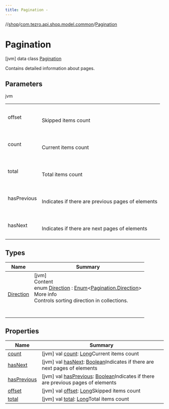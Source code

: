 ```yaml
---
title: Pagination -
---
```

//[shop](../../../index.md)/[com.tezro.api.shop.model.common](../index.md)/[Pagination](index.md)



# Pagination  
 [jvm] data class [Pagination](index.md)

Contains detailed information about pages.

   


## Parameters  
  
jvm  
  
| | |
|---|---|
| <a name="com.tezro.api.shop.model.common/Pagination///PointingToDeclaration/"></a>offset| <a name="com.tezro.api.shop.model.common/Pagination///PointingToDeclaration/"></a><br><br>Skipped items count<br><br>|
| <a name="com.tezro.api.shop.model.common/Pagination///PointingToDeclaration/"></a>count| <a name="com.tezro.api.shop.model.common/Pagination///PointingToDeclaration/"></a><br><br>Current items count<br><br>|
| <a name="com.tezro.api.shop.model.common/Pagination///PointingToDeclaration/"></a>total| <a name="com.tezro.api.shop.model.common/Pagination///PointingToDeclaration/"></a><br><br>Total items count<br><br>|
| <a name="com.tezro.api.shop.model.common/Pagination///PointingToDeclaration/"></a>hasPrevious| <a name="com.tezro.api.shop.model.common/Pagination///PointingToDeclaration/"></a><br><br>Indicates if there are previous pages of elements<br><br>|
| <a name="com.tezro.api.shop.model.common/Pagination///PointingToDeclaration/"></a>hasNext| <a name="com.tezro.api.shop.model.common/Pagination///PointingToDeclaration/"></a><br><br>Indicates if there are next pages of elements<br><br>|
  


## Types  
  
|  Name |  Summary | 
|---|---|
| <a name="com.tezro.api.shop.model.common/Pagination.Direction///PointingToDeclaration/"></a>[Direction](-direction/index.md)| <a name="com.tezro.api.shop.model.common/Pagination.Direction///PointingToDeclaration/"></a>[jvm]  <br>Content  <br>enum [Direction](-direction/index.md) : [Enum](https://kotlinlang.org/api/latest/jvm/stdlib/kotlin/-enum/index.html)<[Pagination.Direction](-direction/index.md)>   <br>More info  <br>Controls sorting direction in collections.  <br><br><br>|


## Properties  
  
|  Name |  Summary | 
|---|---|
| <a name="com.tezro.api.shop.model.common/Pagination/count/#/PointingToDeclaration/"></a>[count](count.md)| <a name="com.tezro.api.shop.model.common/Pagination/count/#/PointingToDeclaration/"></a> [jvm] val [count](count.md): [Long](https://kotlinlang.org/api/latest/jvm/stdlib/kotlin/-long/index.html)Current items count   <br>|
| <a name="com.tezro.api.shop.model.common/Pagination/hasNext/#/PointingToDeclaration/"></a>[hasNext](has-next.md)| <a name="com.tezro.api.shop.model.common/Pagination/hasNext/#/PointingToDeclaration/"></a> [jvm] val [hasNext](has-next.md): [Boolean](https://kotlinlang.org/api/latest/jvm/stdlib/kotlin/-boolean/index.html)Indicates if there are next pages of elements   <br>|
| <a name="com.tezro.api.shop.model.common/Pagination/hasPrevious/#/PointingToDeclaration/"></a>[hasPrevious](has-previous.md)| <a name="com.tezro.api.shop.model.common/Pagination/hasPrevious/#/PointingToDeclaration/"></a> [jvm] val [hasPrevious](has-previous.md): [Boolean](https://kotlinlang.org/api/latest/jvm/stdlib/kotlin/-boolean/index.html)Indicates if there are previous pages of elements   <br>|
| <a name="com.tezro.api.shop.model.common/Pagination/offset/#/PointingToDeclaration/"></a>[offset](offset.md)| <a name="com.tezro.api.shop.model.common/Pagination/offset/#/PointingToDeclaration/"></a> [jvm] val [offset](offset.md): [Long](https://kotlinlang.org/api/latest/jvm/stdlib/kotlin/-long/index.html)Skipped items count   <br>|
| <a name="com.tezro.api.shop.model.common/Pagination/total/#/PointingToDeclaration/"></a>[total](total.md)| <a name="com.tezro.api.shop.model.common/Pagination/total/#/PointingToDeclaration/"></a> [jvm] val [total](total.md): [Long](https://kotlinlang.org/api/latest/jvm/stdlib/kotlin/-long/index.html)Total items count   <br>|

